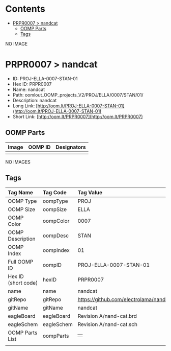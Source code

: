 



Contents
========

* [PRPR0007 > nandcat](#prpr0007--nandcat)
	* [OOMP Parts](#oomp-parts)
	* [Tags](#tags)
  
NO IMAGE  
# PRPR0007 > nandcat

- ID: PROJ-ELLA-0007-STAN-01
- Hex ID: PRPR0007
- Name: nandcat
- Path: oomlout_OOMP_projects_V2/PROJ/ELLA/0007/STAN/01/
- Description: nandcat
- Long Link: [http://oom.lt/PROJ-ELLA-0007-STAN-01](http://oom.lt/PROJ-ELLA-0007-STAN-01)
- Short Link: [http://oom.lt/PRPR0007](http://oom.lt/PRPR0007)

## OOMP Parts
  

|Image|OOMP ID|Designators|
| :--- | :--- | :--- |
||||
  
NO IMAGES  
## Tags
  

|Tag Name|Tag Code|Tag Value|
| :--- | :--- | :--- |
|OOMP Type|oompType|PROJ|
|OOMP Size|oompSize|ELLA|
|OOMP Color|oompColor|0007|
|OOMP Description|oompDesc|STAN|
|OOMP Index|oompIndex|01|
|Full OOMP ID|oompID|PROJ-ELLA-0007-STAN-01|
|Hex ID (short code)|hexID|PRPR0007|
|name|name|nandcat|
|gitRepo|gitRepo|https://github.com/electrolama/nandcat|
|gitName|gitName|nandcat|
|eagleBoard|eagleBoard|Revision A/nand-cat.brd|
|eagleSchem|eagleSchem|Revision A/nand-cat.sch|
|OOMP Parts List|oompParts|<table><tr><td></td></tr></table>|
||||
